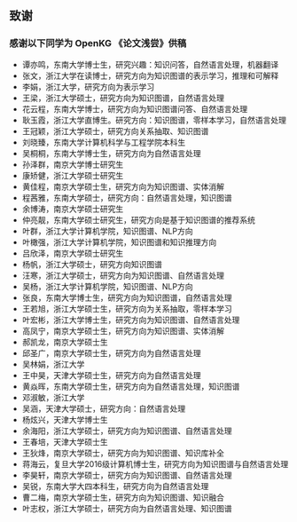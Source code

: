 ## 致谢

### 感谢以下同学为 OpenKG 《论文浅尝》供稿

- 谭亦鸣，东南大学博士生，研究兴趣：知识问答，自然语言处理，机器翻译
- 张文，浙江大学在读博士，研究方向为知识图谱的表示学习，推理和可解释
- 李娟，浙江大学，研究方向为表示学习
- 王梁，浙江大学硕士，研究方向为知识图谱，自然语言处理
- 花云程，东南大学博士，研究方向为知识图谱问答、自然语言处理
- 耿玉霞，浙江大学直博生。研究方向：知识图谱，零样本学习，自然语言处理
- 王冠颖，浙江大学硕士，研究方向关系抽取、知识图谱
- 刘晓臻，东南大学计算机科学与工程学院本科生
- 吴桐桐，东南大学博士生，研究方向为自然语言处理
- 孙泽群，南京大学博士研究生
- 康矫健，浙江大学硕士研究生
- 黄佳程，南京大学硕士生，研究方向为知识图谱、实体消解
- 程茜雅，东南大学硕士，研究方向：自然语言处理，知识图谱
- 余博涛，南京大学硕士研究生
- 仲亮靓，东南大学硕士研究生，研究方向是基于知识图谱的推荐系统
- 叶群，浙江大学计算机学院，知识图谱、NLP方向
- 叶橄强，浙江大学计算机学院，知识图谱和知识推理方向
- 吕欣泽，南京大学硕士研究生
- 杨帆，浙江大学硕士，研究方向知识图谱
- 汪寒，浙江大学硕士，研究方向为知识图谱、自然语言处理
- 吴杨，浙江大学计算机学院，知识图谱、NLP方向
- 张良，东南大学博士生，研究方向为知识图谱，自然语言处理
- 王若旭，浙江大学硕士生，研究方向为关系抽取，零样本学习
- 叶宏彬，浙江大学博士生，研究方向为知识图谱、自然语言处理
- 高凤宁，南京大学硕士生，研究方向为知识图谱、实体消解
- 郝凯龙，南京大学硕士生
- 邱圣广，南京大学硕士生，研究方向为自然语言处理
- 吴林娟，浙江大学
- 王中昊，天津大学硕士生，研究方向为自然语言处理
- 黄焱晖，东南大学硕士生，研究方向为自然语言处理，知识图谱 
- 邓淑敏，浙江大学
- 吴涵，天津大学硕士，研究方向：自然语言处理
- 杨炫兴，天津大学博士生
- 余海阳，浙江大学硕士，研究方向为知识图谱、自然语言处理
- 王春培，天津大学硕士生
- 王狄烽，南京大学硕士，研究方向为知识图谱、知识库补全
- 蒋海云，复旦大学2016级计算机博士生，研究方向为知识图谱与自然语言处理
- 李昊轩，南京大学硕士，研究方向为知识图谱、自然语言处理
- 吴锐，东南大学大四本科生，研究方向为自然语言处理
- 曹二梅，南京大学硕士生，研究方向为知识图谱、知识融合
- 叶志权，浙江大学硕士，研究方向为自然语言处理、知识图谱